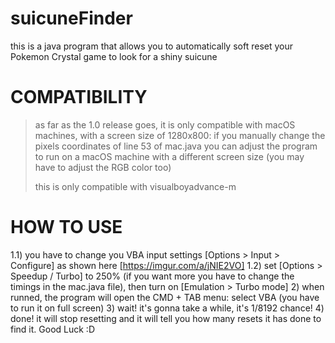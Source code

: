 # suicuneFinder

this is a java program that allows you to automatically soft reset your Pokemon Crystal game to look for a shiny suicune

# COMPATIBILITY

> as far as the 1.0 release goes, it is only compatible with macOS machines, with a screen size of 1280x800: if you manually change the pixels coordinates of line 53 of mac.java you can adjust the program to run on a macOS machine with a different screen size (you may have to adjust the RGB color too)
> 
> this is only compatible with visualboyadvance-m

# HOW TO USE

1.1) you have to change you VBA input settings [Options > Input > Configure] as shown here [https://imgur.com/a/jNIE2VO]
1.2) set [Options > Speedup / Turbo] to 250% (if you want more you have to change the timings in the mac.java file), then turn on [Emulation > Turbo mode]
2) when runned, the program will open the CMD + TAB menu: select VBA (you have to run it on full screen)
3) wait! it's gonna take a while, it's 1/8192 chance!
4) done! it will stop resetting and it will tell you how many resets it has done to find it. Good Luck :D
